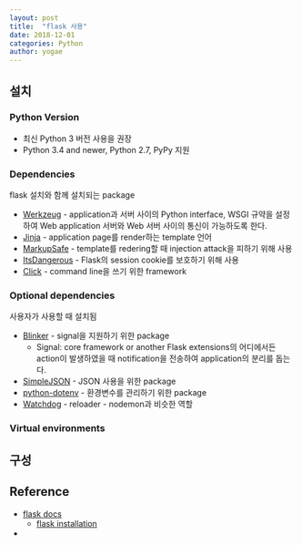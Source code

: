 ```yaml
---
layout: post
title:  "flask 사용"
date: 2018-12-01
categories: Python
author: yogae
---
```


## 설치

### Python Version

- 최신 Python 3 버전 사용을 권장
- Python 3.4 and newer, Python 2.7, PyPy 지원

### Dependencies

flask 설치와 함께 설치되는 package

- [Werkzeug](https://palletsprojects.com/p/werkzeug/) - application과 서버 사이의 Python interface, WSGI 규약을 설정하여 Web application 서버와 Web 서버 사이의 통신이 가능하도록 한다.
- [Jinja](http://jinja.pocoo.org/docs/2.10/) - application page를 render하는 template 언어
- [MarkupSafe](https://pypi.org/project/MarkupSafe/) - template를 redering할 때 injection attack을 피하기 위해 사용
- [ItsDangerous](https://pythonhosted.org/itsdangerous/) - Flask의 session cookie를 보호하기 위해 사용
- [Click](http://click.pocoo.org/) - command line을 쓰기 위한 framework

### Optional dependencies

사용자가 사용할 때 설치됨

- [Blinker](https://pythonhosted.org/blinker/) - signal을 지원하기 위한 package
  - Signal: core framework or another Flask extensions의 어디에서든 action이 발생하였을 때 notification을 전송하여 application의 분리를 돕는다.
- [SimpleJSON](https://simplejson.readthedocs.io/) - JSON 사용을 위한 package
- [python-dotenv](https://github.com/theskumar/python-dotenv#readme) - 환경변수를 관리하기 위한 package
- [Watchdog](https://pythonhosted.org/watchdog/) - reloader - nodemon과 비슷한 역할

### Virtual environments




## 구성


## Reference
- [flask docs](http://flask.pocoo.org/docs/1.0/)
  - [flask installation](http://flask.pocoo.org/docs/1.0/installation/#installation)
- 
